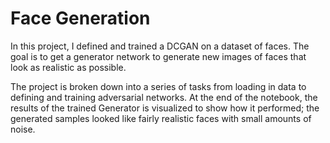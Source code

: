 # Face Generation

In this project, I defined and trained a DCGAN on a dataset of faces. The goal is to get a generator network to generate new images of faces that look as realistic as possible.

The project is broken down into a series of tasks from loading in data to defining and training adversarial networks. At the end of the notebook, the results of the trained Generator is visualized to show how it performed; the generated samples looked like fairly realistic faces with small amounts of noise.
